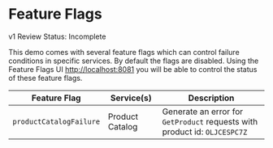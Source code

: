 # Feature Flags

v1 Review Status: Incomplete

This demo comes with several feature flags which can control failure conditions
in specific services. By default the flags are disabled. Using the Feature Flags
UI <http://localhost:8081> you will be able to control the status of these
feature flags.

| Feature Flag            | Service(s)      | Description                                                               |
|-------------------------|-----------------|---------------------------------------------------------------------------|
| `productCatalogFailure` | Product Catalog | Generate an error for `GetProduct` requests with product id: `OLJCESPC7Z` |
